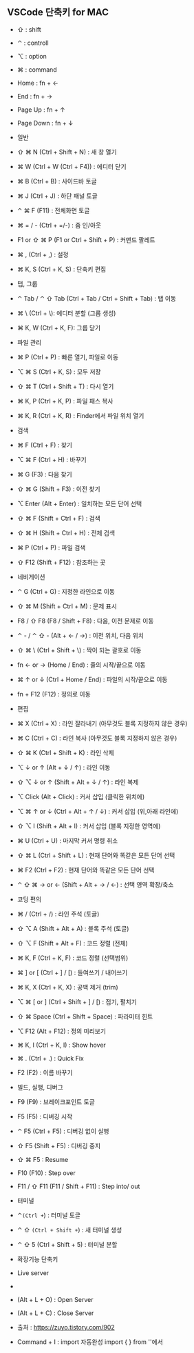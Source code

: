 ## VSCode 단축키 for MAC

- ⇧ : shift
- ⌃ : controll
- ⌥ : option
- ⌘ : command
- Home : fn + ←
- End : fn + →
- Page Up : fn + ↑
- Page Down : fn + ↓
- 일반
- ⇧ ⌘ N (Ctrl + Shift + N) : 새 창 열기
- ⌘ W (Ctrl + W (Ctrl + F4)) : 에디터 닫기
- ⌘ B (Ctrl + B) : 사이드바 토글
- ⌘ J (Ctrl + J) : 하단 패널 토글
- ⌃ ⌘ F (F11) : 전체화면 토글
- ⌘ = / - (Ctrl + =/-) : 줌 인/아웃
- F1 or ⇧ ⌘ P (F1 or Ctrl + Shift + P) : 커맨드 팔레트
- ⌘ , (Ctrl + ,) : 설정
- ⌘ K, S (Ctrl + K, S) : 단축키 편집
- 탭, 그룹
- ⌃ Tab / ⌃ ⇧ Tab (Ctrl + Tab / Ctrl + Shift + Tab) : 탭 이동
- ⌘ \\ (Ctrl + \\): 에디터 분할 (그룹 생성)
- ⌘ K, W (Ctrl + K, F): 그룹 닫기
- 파일 관리
- ⌘ P (Ctrl + P) : 빠른 열기, 파일로 이동
- ⌥ ⌘ S (Ctrl + K, S) : 모두 저장
- ⇧ ⌘ T (Ctrl + Shift + T) : 다시 열기
- ⌘ K, P (Ctrl + K, P) : 파일 패스 복사
- ⌘ K, R (Ctrl + K, R) : Finder에서 파일 위치 열기
- 검색
- ⌘ F (Ctrl + F) : 찾기
- ⌥ ⌘ F (Ctrl + H) : 바꾸기
- ⌘ G (F3) : 다음 찾기
- ⇧ ⌘ G (Shift + F3) : 이전 찾기
- ⌥ Enter (Alt + Enter) : 일치하는 모든 단어 선택
- ⇧ ⌘ F (Shift + Ctrl + F) : 검색
- ⇧ ⌘ H (Shift + Ctrl + H) : 전체 검색
- ⌘ P (Ctrl + P) : 파일 검색
- ⇧ F12 (Shift + F12) : 참조하는 곳
- 네비게이션
- ⌃ G (Ctrl + G) : 지정한 라인으로 이동
- ⇧ ⌘ M (Shift + Ctrl + M) : 문제 표시
- F8 / ⇧ F8 (F8 / Shift + F8) : 다음, 이전 문제로 이동
- ⌃ - / ⌃ ⇧ - (Alt + ← / →) : 이전 위치, 다음 위치
- ⇧ ⌘ \\ (Ctrl + Shift + \\) : 짝이 되는 괄호로 이동
- fn ← or → (Home / End) : 줄의 시작/끝으로 이동
- ⌘ ↑ or ↓ (Ctrl + Home / End) : 파일의 시작/끝으로 이동
- fn + F12 (F12) : 정의로 이동
- 편집
- ⌘ X (Ctrl + X) : 라인 잘라내기 (아무것도 블록 지정하지 않은 경우)
- ⌘ C (Ctrl + C) : 라인 복사 (아무것도 블록 지정하지 않은 경우)
- ⇧ ⌘ K (Ctrl + Shift + K) : 라인 삭제
- ⌥ ↓ or ↑ (Alt + ↓ / ↑) : 라인 이동
- ⇧ ⌥ ↓ or ↑ (Shift + Alt + ↓ / ↑) : 라인 복제
- ⌥ Click (Alt + Click) : 커서 삽입 (클릭한 위치에)
- ⌥ ⌘ ↑ or ↓ (Ctrl + Alt + ↑ / ↓) : 커서 삽입 (위,아래 라인에)
- ⇧ ⌥ I (Shift + Alt + I) : 커서 삽입 (블록 지정한 영역에)
- ⌘ U (Ctrl + U) : 마지막 커서 명령 취소
- ⇧ ⌘ L (Ctrl + Shift + L) : 현재 단어와 똑같은 모든 단어 선택
- ⌘ F2 (Ctrl + F2) : 현재 단어와 똑같은 모든 단어 선택
- ⌃ ⇧ ⌘ → or ← (Shift + Alt + → / ←) : 선택 영역 확장/축소
- 코딩 편의
- ⌘ / (Ctrl + /) : 라인 주석 (토글)
- ⇧ ⌥ A (Shift + Alt + A) : 블록 주석 (토글)
- ⇧ ⌥ F (Shift + Alt + F) : 코드 정렬 (전체)
- ⌘ K, F (Ctrl + K, F) : 코드 정렬 (선택범위)
- ⌘ ] or [ (Ctrl + ] / [) : 들여쓰기 / 내어쓰기
- ⌘ K, X (Ctrl + K, X) : 공백 제거 (trim)
- ⌥ ⌘ [ or ] (Ctrl + Shift + ] / [) : 접기, 펼치기
- ⇧ ⌘ Space (Ctrl + Shift + Space) : 파라미터 힌트
- ⌥ F12 (Alt + F12) : 정의 미리보기
- ⌘ K, I (Ctrl + K, I) : Show hover
- ⌘ . (Ctrl + .) : Quick Fix
- F2 (F2) : 이름 바꾸기
- 빌드, 실행, 디버그
- F9 (F9) : 브레이크포인트 토글
- F5 (F5) : 디버깅 시작
- ⌃ F5 (Ctrl + F5) : 디버깅 없이 실행
- ⇧ F5 (Shift + F5) : 디버깅 중지
- ⇧ ⌘ F5 : Resume
- F10 (F10) : Step over
- F11 / ⇧ F11 (F11 / Shift + F11) : Step into/ out
- 터미널
- ⌃`` (Ctrl + ``) : 터미널 토글
- ⌃ ⇧ `` (Ctrl + Shift + ``) : 새 터미널 생성
- ⌃ ⇧ 5 (Ctrl + Shift + 5) : 터미널 분할
- 확장기능 단축키
- Live server
- 
- (Alt + L + O) : Open Server
- (Alt + L + C) : Close Server

- 출처 : https://zuyo.tistory.com/902

- Command + I : import 자동완성 import { } from ''에서 